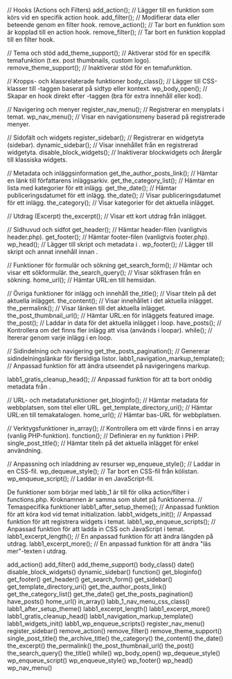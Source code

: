 // Hooks (Actions och Filters)
add_action(); // Lägger till en funktion som körs vid en specifik action hook.
add_filter(); // Modifierar data eller beteende genom en filter hook.
remove_action(); // Tar bort en funktion som är kopplad till en action hook.
remove_filter(); // Tar bort en funktion kopplad till en filter hook.

// Tema och stöd
add_theme_support(); // Aktiverar stöd för en specifik temafunktion (t.ex. post thumbnails, custom logo).
remove_theme_support(); // Inaktiverar stöd för en temafunktion.

// Kropps- och klassrelaterade funktioner
body_class(); // Lägger till CSS-klasser till <body>-taggen baserat på sidtyp eller kontext.
wp_body_open(); // Skapar en hook direkt efter <body>-taggen (bra för extra innehåll eller kod).

// Navigering och menyer
register_nav_menu(); // Registrerar en menyplats i temat.
wp_nav_menu(); // Visar en navigationsmeny baserad på registrerade menyer.

// Sidofält och widgets
register_sidebar(); // Registrerar en widgetyta (sidebar).
dynamic_sidebar(); // Visar innehållet från en registrerad widgetyta.
disable_block_widgets(); // Inaktiverar blockwidgets och återgår till klassiska widgets.

// Metadata och inläggsinformation
get_the_author_posts_link(); // Hämtar en länk till författarens inläggsarkiv.
get_the_category_list(); // Hämtar en lista med kategorier för ett inlägg.
get_the_date(); // Hämtar publiceringsdatumet för ett inlägg.
the_date(); // Visar publiceringsdatumet för ett inlägg.
the_category(); // Visar kategorier för det aktuella inlägget.

// Utdrag (Excerpt)
the_excerpt(); // Visar ett kort utdrag från inlägget.


// Sidhuvud och sidfot
get_header(); // Hämtar header-filen (vanligtvis header.php).
get_footer(); // Hämtar footer-filen (vanligtvis footer.php).
wp_head(); // Lägger till skript och metadata i <head>.
wp_footer(); // Lägger till skript och annat innehåll innan </body>.

// Funktioner för formulär och sökning
get_search_form(); // Hämtar och visar ett sökformulär.
the_search_query(); // Visar sökfrasen från en sökning.
home_url(); // Hämtar URL:en till hemsidan.

// Övriga funktioner för inlägg och innehåll
the_title(); // Visar titeln på det aktuella inlägget.
the_content(); // Visar innehållet i det aktuella inlägget.
the_permalink(); // Visar länken till det aktuella inlägget.
the_post_thumbnail_url(); // Hämtar URL:en för inläggets featured image.
the_post(); // Laddar in data för det aktuella inlägget i loop.
have_posts(); // Kontrollera om det finns fler inlägg att visa (används i loopar).
while(); // Itererar genom varje inlägg i en loop.

// Sidindelning och navigering
get_the_posts_pagination(); // Genererar sidindelningslänkar för flersidiga listor.
labb1_navigation_markup_template(); // Anpassad funktion för att ändra utseendet på navigeringens markup.


labb1_gratis_cleanup_head(); // Anpassad funktion för att ta bort onödig metadata från <head>.

// URL- och metadatafunktioner
get_bloginfo(); // Hämtar metadata för webbplatsen, som titel eller URL.
get_template_directory_uri(); // Hämtar URL:en till temakatalogen.
home_url(); // Hämtar bas-URL för webbplatsen.

// Verktygsfunktioner
in_array(); // Kontrollera om ett värde finns i en array (vanlig PHP-funktion).
function(); // Definierar en ny funktion i PHP.
single_post_title(); // Hämtar titeln på det aktuella inlägget för enkel användning.

// Anpassning och inladdning av resurser
wp_enqueue_style(); // Laddar in en CSS-fil.
wp_dequeue_style(); // Tar bort en CSS-fil från kölistan.
wp_enqueue_script(); // Laddar in en JavaScript-fil.


 De funktioner som börjar med labb_1 är till för olika action/filter i functions.php. Kroknamnen är samma som slutet på funktionerna.
 // Temaspecifika funktioner
labb1_after_setup_theme(); // Anpassad funktion för att köra kod vid temat initialization.
labb1_widgets_init(); // Anpassad funktion för att registrera widgets i temat.
labb1_wp_enqueue_scripts(); // Anpassad funktion för att ladda in CSS och JavaScript i temat.
labb1_excerpt_length(); // En anpassad funktion för att ändra längden på utdrag.
labb1_excerpt_more(); // En anpassad funktion för att ändra "läs mer"-texten i utdrag.

add_action()
add_filter()
add_theme_support()
body_class()
date()
disable_block_widgets()
dynamic_sidebar()
function()
get_bloginfo()
get_footer()
get_header()
get_search_form()
get_sidebar()
get_template_directory_uri()
get_the_author_posts_link()
get_the_category_list()
get_the_date()
get_the_posts_pagination()
have_posts()
home_url()
in_array()
labb_1_nav_menu_css_class()
labb1_after_setup_theme()
labb1_excerpt_length()
labb1_excerpt_more()
labb1_gratis_cleanup_head()
labb1_navigation_markup_template()
labb1_widgets_init()
labb1_wp_enqueue_scripts()
register_nav_menu()
register_sidebar()
remove_action()
remove_filter()
remove_theme_support()
single_post_title()
the_archive_title()
the_category()
the_content()
the_date()
the_excerpt()
the_permalink()
the_post_thumbnail_url()
the_post()
the_search_query()
the_title()
while()
wp_body_open()
wp_dequeue_style()
wp_enqueue_script()
wp_enqueue_style()
wp_footer()
wp_head()
wp_nav_menu()
